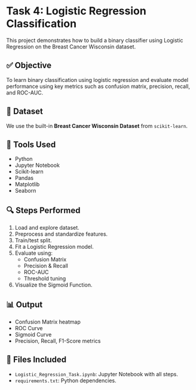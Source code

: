 # Task 4: Logistic Regression Classification

This project demonstrates how to build a binary classifier using Logistic Regression on the Breast Cancer Wisconsin dataset.

## ✅ Objective
To learn binary classification using logistic regression and evaluate model performance using key metrics such as confusion matrix, precision, recall, and ROC-AUC.

## 📁 Dataset
We use the built-in **Breast Cancer Wisconsin Dataset** from `scikit-learn`.

## 🧰 Tools Used
- Python
- Jupyter Notebook
- Scikit-learn
- Pandas
- Matplotlib
- Seaborn

## 🔍 Steps Performed
1. Load and explore dataset.
2. Preprocess and standardize features.
3. Train/test split.
4. Fit a Logistic Regression model.
5. Evaluate using:
   - Confusion Matrix
   - Precision & Recall
   - ROC-AUC
   - Threshold tuning
6. Visualize the Sigmoid Function.

## 📊 Output
- Confusion Matrix heatmap
- ROC Curve
- Sigmoid Curve
- Precision, Recall, F1-Score metrics

## 📄 Files Included
- `Logistic_Regression_Task.ipynb`: Jupyter Notebook with all steps.
- `requirements.txt`: Python dependencies.

